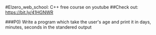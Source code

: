 #Elzero_web_school: C++ free course on youtube
##Check out: https://bit.ly/41HGNWR

###P0) Write a program which take the user's age and print it in days, minutes, seconds in the standered output
